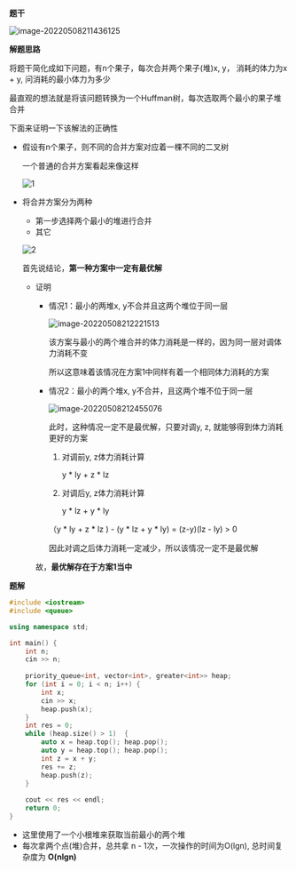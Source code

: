 **题干**

![image-20220508211436125](https://cdn.jsdelivr.net/gh/liver0377/images@main/img/image-20220508211436125.png)



**解题思路**

将题干简化成如下问题，有n个果子，每次合并两个果子(堆)x, y， 消耗的体力为x + y, 问消耗的最小体力为多少

最直观的想法就是将该问题转换为一个Huffman树，每次选取两个最小的果子堆合并

下面来证明一下该解法的正确性

- 假设有n个果子，则不同的合并方案对应着一棵不同的二叉树

  一个普通的合并方案看起来像这样

  ![1](https://cdn.jsdelivr.net/gh/liver0377/images@main/img/image-20220508211810906.png)

- 将合并方案分为两种

  - 第一步选择两个最小的堆进行合并
  - 其它

  ![2](https://cdn.jsdelivr.net/gh/liver0377/images@main/img/image-20220508211857170.png)

  首先说结论，**第一种方案中一定有最优解**

  - 证明

    - 情况1：最小的两堆x, y不合并且这两个堆位于同一层

      ![image-20220508212221513](https://cdn.jsdelivr.net/gh/liver0377/images@main/img/image-20220508212221513.png)

      该方案与最小的两个堆合并的体力消耗是一样的，因为同一层对调体力消耗不变

      所以这意味着该情况在方案1中同样有着一个相同体力消耗的方案

    - 情况2：最小的两个堆x, y不合并，且这两个堆不位于同一层

      ![image-20220508212455076](https://cdn.jsdelivr.net/gh/liver0377/images@main/img/image-20220508212455076.png)

      此时，这种情况一定不是最优解，只要对调y, z, 就能够得到体力消耗更好的方案

      1. 对调前y, z体力消耗计算

         y * ly + z * lz

      2. 对调后y, z体力消耗计算

         y * lz + y * ly

      （y * ly + z * lz ) - (y * lz + y * ly) = (z-y)(lz - ly) > 0

      因此对调之后体力消耗一定减少，所以该情况一定不是最优解

    故，**最优解存在于方案1当中**

**题解**

```cpp
#include <iostream>
#include <queue>

using namespace std;

int main() {
    int n;
    cin >> n;
    
    priority_queue<int, vector<int>, greater<int>> heap;
    for (int i = 0; i < n; i++) {
        int x;
        cin >> x;
        heap.push(x);
    }
    int res = 0;
    while (heap.size() > 1)  {
        auto x = heap.top(); heap.pop();
        auto y = heap.top(); heap.pop();
        int z = x + y;
        res += z;
        heap.push(z);
    }
    
    cout << res << endl;
    return 0;
}
```

- 这里使用了一个小根堆来获取当前最小的两个堆
- 每次拿两个点(堆)合并，总共拿 n - 1次，一次操作的时间为O(lgn), 总时间复杂度为 **O(nlgn)**

